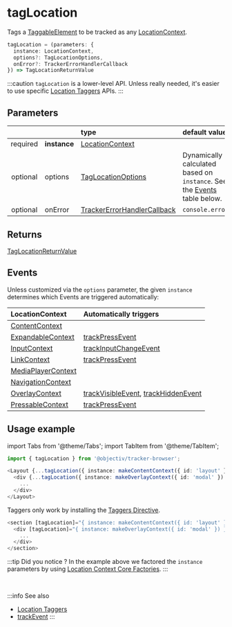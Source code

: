 # tagLocation

Tags a [TaggableElement](/tracking/browser/api-reference/definitions/TaggableElement.md) to be tracked as any [LocationContext](/taxonomy/reference/location-contexts/overview.md).

```typescript
tagLocation = (parameters: {
  instance: LocationContext,
  options?: TagLocationOptions,
  onError?: TrackerErrorHandlerCallback
}) => TagLocationReturnValue
```

:::caution
`tagLocation` is a lower-level API. Unless really needed, it's easier to use specific [Location Taggers](/tracking/browser/api-reference/locationTaggers/overview.md) APIs. 
:::

## Parameters
|          |              | type                                                                                              | default value
| :-:      | :--          | :--                                                                                               | :--           
| required | **instance** | [LocationContext](/taxonomy/reference/location-contexts/overview.md)                              |
| optional | options      | [TagLocationOptions](/tracking/browser/api-reference/definitions/TagLocationOptions.md)                   | Dynamically calculated based on `instance`. See the [Events](#events) table below.
| optional | onError      | [TrackerErrorHandlerCallback](/tracking/browser/api-reference/definitions/TrackerErrorHandlerCallback.md) | `console.error`

## Returns
[TagLocationReturnValue](/tracking/browser/api-reference/definitions/TagLocationReturnValue.md) 

## Events
Unless customized via the `options` parameter, the given `instance` determines which Events are triggered automatically:

| LocationContext                                                                   | Automatically triggers
| :--                                                                               | :--
| [ContentContext](/taxonomy/reference/location-contexts/ContentContext.md)         | 
| [ExpandableContext](/taxonomy/reference/location-contexts/ExpandableContext.md)   | [trackPressEvent](/tracking/browser/api-reference/eventTrackers/trackPressEvent.md)
| [InputContext](/taxonomy/reference/location-contexts/InputContext.md)             | [trackInputChangeEvent](/tracking/browser/api-reference/eventTrackers/trackInputChangeEvent.md)
| [LinkContext](/taxonomy/reference/location-contexts/LinkContext.md)               | [trackPressEvent](/tracking/browser/api-reference/eventTrackers/trackPressEvent.md)
| [MediaPlayerContext](/taxonomy/reference/location-contexts/MediaPlayerContext.md) | 
| [NavigationContext](/taxonomy/reference/location-contexts/NavigationContext.md)   | 
| [OverlayContext](/taxonomy/reference/location-contexts/OverlayContext.md)         | [trackVisibleEvent](/tracking/browser/api-reference/eventTrackers/trackVisibleEvent.md), [trackHiddenEvent](/tracking/browser/api-reference/eventTrackers/trackHiddenEvent.md)
| [PressableContext](/taxonomy/reference/location-contexts/PressableContext.md)     | [trackPressEvent](/tracking/browser/api-reference/eventTrackers/trackPressEvent.md)

## Usage example

import Tabs from '@theme/Tabs';
import TabItem from '@theme/TabItem';

<Tabs>
  <TabItem value="react" label="React" default>

```typescript jsx
import { tagLocation } from '@objectiv/tracker-browser';
```

```typescript jsx
<Layout {...tagLocation({ instance: makeContentContext({ id: 'layout' }) })}>
  <div {...tagLocation({ instance: makeOverlayContext({ id: 'modal' }) })}>
    ...
  </div>
</Layout>
```

  </TabItem>
  <TabItem value="angular" label="Angular">

Taggers only work by installing the [Taggers Directive](/tracking/browser/how-to-guides/getting-started.md#optional---configure-taggers-directive).

```typescript jsx
<section [tagLocation]="{ instance: makeContentContext({ id: 'layout' }) }">
  <div [tagLocation]="{ instance: makeOverlayContext({ id: 'modal' }) }">
    ...
  </div>
</section>
```

  </TabItem>
</Tabs>

:::tip Did you notice ?
In the example above we factored the `instance` parameters by using [Location Context Core Factories](/tracking/browser/api-reference/core/CoreFactories.md#location-context-factories).
:::

<br />

:::info See also
- [Location Taggers](/tracking/browser/api-reference/locationTaggers/overview.md)
- [trackEvent](/tracking/browser/api-reference/eventTrackers/trackEvent.md)
:::
